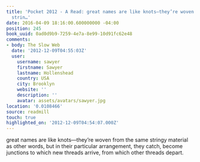 ```yaml
---
title: 'Pocket 2012 - A Read: great names are like knots—they’re woven from the same
  strin…'
date: 2016-04-09 18:16:00.600000000 -04:00
position: 245
book_uuid: 0ad0d9b9-7259-4e7a-8e99-10d91fc62e48
comments:
- body: The Slow Web
  date: '2012-12-09T04:55:03Z'
  user:
    username: sawyer
    firstname: Sawyer
    lastname: Hollenshead
    country: USA
    city: Brooklyn
    website: ''
    description: ''
    avatar: assets/avatars/sawyer.jpg
location: '0.0108466'
source: readmill
touch: true
highlighted_on: '2012-12-09T04:54:07.000Z'
---
```


great names are like knots—they’re woven from the same stringy material as other words, but in their particular arrangement, they catch, become junctions to which new threads arrive, from which other threads depart.